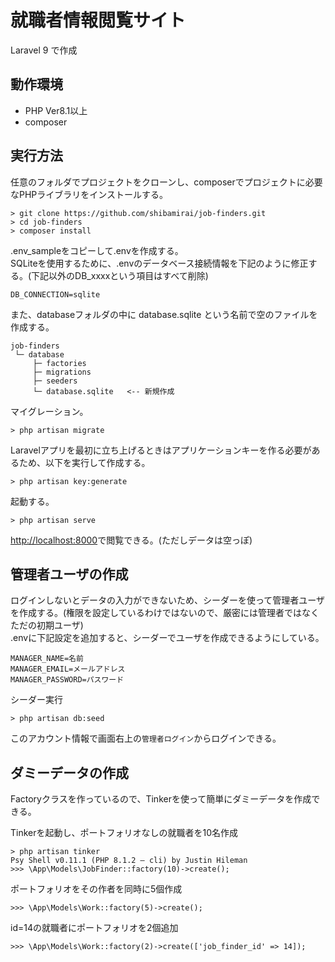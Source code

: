 # 就職者情報閲覧サイト

Laravel 9 で作成

## 動作環境

- PHP Ver8.1以上
- composer


## 実行方法

任意のフォルダでプロジェクトをクローンし、composerでプロジェクトに必要なPHPライブラリをインストールする。

```
> git clone https://github.com/shibamirai/job-finders.git
> cd job-finders
> composer install
```

.env_sampleをコピーして.envを作成する。  
SQLiteを使用するために、.envのデータベース接続情報を下記のように修正する。(下記以外のDB_xxxxという項目はすべて削除)
```
DB_CONNECTION=sqlite
```

また、databaseフォルダの中に database.sqlite という名前で空のファイルを作成する。
```
job-finders
 └─ database
     ├─ factories
     ├─ migrations
     ├─ seeders
     └─ database.sqlite   <-- 新規作成
```
マイグレーション。
```
> php artisan migrate
```
Laravelアプリを最初に立ち上げるときはアプリケーションキーを作る必要があるため、以下を実行して作成する。
```
> php artisan key:generate
```
起動する。
```
> php artisan serve
```
[http://localhost:8000](http://localhost:8000)で閲覧できる。(ただしデータは空っぽ)


## 管理者ユーザの作成

ログインしないとデータの入力ができないため、シーダーを使って管理者ユーザを作成する。(権限を設定しているわけではないので、厳密には管理者ではなくただの初期ユーザ)  
.envに下記設定を追加すると、シーダーでユーザを作成できるようにしている。
```
MANAGER_NAME=名前
MANAGER_EMAIL=メールアドレス
MANAGER_PASSWORD=パスワード
```
シーダー実行
```
> php artisan db:seed
```
このアカウント情報で画面右上の```管理者ログイン```からログインできる。

## ダミーデータの作成
Factoryクラスを作っているので、Tinkerを使って簡単にダミーデータを作成できる。


Tinkerを起動し、ポートフォリオなしの就職者を10名作成
```
> php artisan tinker
Psy Shell v0.11.1 (PHP 8.1.2 — cli) by Justin Hileman
>>> \App\Models\JobFinder::factory(10)->create();
```
ポートフォリオをその作者を同時に5個作成
```
>>> \App\Models\Work::factory(5)->create();
```
id=14の就職者にポートフォリオを2個追加
```
>>> \App\Models\Work::factory(2)->create(['job_finder_id' => 14]);
```
